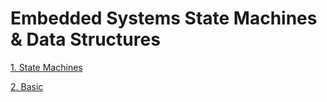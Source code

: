 # Embedded Systems State Machines & Data Structures

[1. State Machines](state_machines/README.md)

[2. Basic](basic/README.md)
